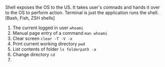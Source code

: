 Shell exposes the OS to the US. It takes user's comnads and hands it over to the OS to perform action. 
Terminal is just the application runs the shell. [Bash, Fish, ZSH shells]

1. The current logged in user
```whoami```
2. Manual page entry of a command
```man whoami```
3. Clear screen
```clear -T -V -x```
4. Print current working directory
```pwd```
5. List contents of folder
```ls folderpath -a``` 
6. Change directory
```cd```
7.
